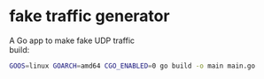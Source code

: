# fake traffic generator
A Go app to make fake UDP traffic
</br>
build:
</br>
```bash
GOOS=linux GOARCH=amd64 CGO_ENABLED=0 go build -o main main.go
```
